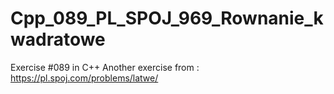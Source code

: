 # Cpp_089_PL_SPOJ_969_Rownanie_kwadratowe
Exercise #089 in C++
Another exercise from : https://pl.spoj.com/problems/latwe/
